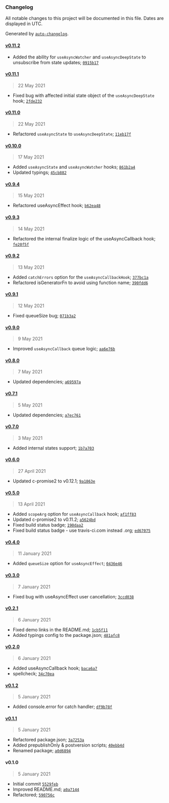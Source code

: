 ### Changelog

All notable changes to this project will be documented in this file. Dates are displayed in UTC.

Generated by [`auto-changelog`](https://github.com/CookPete/auto-changelog).

#### [v0.11.2](https://github.com/DigitalBrainJS/use-async-effect/compare/v0.11.1...v0.11.2)

- Added the ability for `useAsyncWatcher` and `useAsyncDeepState` to unsubscribe from state updates; [`0915b17`](https://github.com/DigitalBrainJS/use-async-effect/commit/0915b177375a29c6948f4c8e9d1a236425beb5d8)

#### [v0.11.1](https://github.com/DigitalBrainJS/use-async-effect/compare/v0.11.0...v0.11.1)

> 22 May 2021

- Fixed bug with affected initial state object of the `useAsyncDeepState` hook; [`2fde232`](https://github.com/DigitalBrainJS/use-async-effect/commit/2fde2327da6cd7935b2b50fd6b0073fa13fc5bdf)

#### [v0.11.0](https://github.com/DigitalBrainJS/use-async-effect/compare/v0.10.0...v0.11.0)

> 22 May 2021

- Refactored `useAsyncState` to `useAsyncDeepState`; [`11eb17f`](https://github.com/DigitalBrainJS/use-async-effect/commit/11eb17f8d5b005e4d700c925f9afffbd09eab0a8)

#### [v0.10.0](https://github.com/DigitalBrainJS/use-async-effect/compare/v0.9.4...v0.10.0)

> 17 May 2021

- Added `useAsyncState` and `useAsyncWatcher` hooks; [`861b2a4`](https://github.com/DigitalBrainJS/use-async-effect/commit/861b2a4d11f147049c9055d2b6dcd3001f30a0c5)
- Updated typings; [`45cb882`](https://github.com/DigitalBrainJS/use-async-effect/commit/45cb882a0e53fa568384d31d873a8dd469e4e624)

#### [v0.9.4](https://github.com/DigitalBrainJS/use-async-effect/compare/v0.9.3...v0.9.4)

> 15 May 2021

- Refactored useAsyncEffect hook; [`b62ea48`](https://github.com/DigitalBrainJS/use-async-effect/commit/b62ea48653db2199f742a7ea206940aa82beed0c)

#### [v0.9.3](https://github.com/DigitalBrainJS/use-async-effect/compare/v0.9.2...v0.9.3)

> 14 May 2021

- Refactored the internal finalize logic of the useAsyncCallback hook; [`fe20f5f`](https://github.com/DigitalBrainJS/use-async-effect/commit/fe20f5f59718366535ed43a9fbba3b486c513b90)

#### [v0.9.2](https://github.com/DigitalBrainJS/use-async-effect/compare/v0.9.1...v0.9.2)

> 13 May 2021

- Added `catchErrors` option for the `useAsyncCallbackHook`; [`377bc1a`](https://github.com/DigitalBrainJS/use-async-effect/commit/377bc1acc0671bb0aa7b4f64c387ef84b9826f78)
- Refactored isGeneratorFn to avoid using function name; [`390fdd6`](https://github.com/DigitalBrainJS/use-async-effect/commit/390fdd609c5c1ccfa0d52ff4f2b64b4f6ed18cb3)

#### [v0.9.1](https://github.com/DigitalBrainJS/use-async-effect/compare/v0.9.0...v0.9.1)

> 12 May 2021

- Fixed queueSize bug; [`071b3a2`](https://github.com/DigitalBrainJS/use-async-effect/commit/071b3a295244465292a08caa1df7bec140fa960e)

#### [v0.9.0](https://github.com/DigitalBrainJS/use-async-effect/compare/v0.8.0...v0.9.0)

> 9 May 2021

- Improved `useAsyncCallback` queue logic; [`aa6e76b`](https://github.com/DigitalBrainJS/use-async-effect/commit/aa6e76bd8e5a83b05ee65c7d1b2f7c0dcb03390f)

#### [v0.8.0](https://github.com/DigitalBrainJS/use-async-effect/compare/v0.7.1...v0.8.0)

> 7 May 2021

- Updated dependencies; [`a69597a`](https://github.com/DigitalBrainJS/use-async-effect/commit/a69597ad047d69bb09803bc7f48d78b4d170efd8)

#### [v0.7.1](https://github.com/DigitalBrainJS/use-async-effect/compare/v0.7.0...v0.7.1)

> 5 May 2021

- Updated dependencies; [`a7ec761`](https://github.com/DigitalBrainJS/use-async-effect/commit/a7ec7612833003c60c6bc4786de81cf5c827d4fa)

#### [v0.7.0](https://github.com/DigitalBrainJS/use-async-effect/compare/v0.6.0...v0.7.0)

> 3 May 2021

- Added internal states support; [`1b7a703`](https://github.com/DigitalBrainJS/use-async-effect/commit/1b7a703f2516dc82b13d872b3169cf2e795efbcb)

#### [v0.6.0](https://github.com/DigitalBrainJS/use-async-effect/compare/v0.5.0...v0.6.0)

> 27 April 2021

- Updated c-promise2 to v0.12.1; [`9a1863e`](https://github.com/DigitalBrainJS/use-async-effect/commit/9a1863e97cf6f5ad86c5f4c6d713d01f92d0a187)

#### [v0.5.0](https://github.com/DigitalBrainJS/use-async-effect/compare/v0.4.0...v0.5.0)

> 13 April 2021

- Added `scopeArg` option for `useAsyncCallback` hook; [`af1ff83`](https://github.com/DigitalBrainJS/use-async-effect/commit/af1ff836c10daa19237493b6b3d16b44bda0c0aa)
- Updated c-promise2 to v0.11.2; [`a5624bd`](https://github.com/DigitalBrainJS/use-async-effect/commit/a5624bdaa45e335d1dfd73dc99cb0f8b377b2cc1)
- Fixed build status badge; [`190daa2`](https://github.com/DigitalBrainJS/use-async-effect/commit/190daa2af2e8547c7fd1be0d4311c647c4c9bd6f)
- Fixed build status badge - use travis-ci.com instead .org; [`ed67075`](https://github.com/DigitalBrainJS/use-async-effect/commit/ed670752698106578316ebe2c80fd6ddde1c5140)

#### [v0.4.0](https://github.com/DigitalBrainJS/use-async-effect/compare/v0.3.0...v0.4.0)

> 11 January 2021

- Added `queueSize` option for `useAsyncEffect`; [`0436e46`](https://github.com/DigitalBrainJS/use-async-effect/commit/0436e46fc55309ccf5965221ba6389356e1b2259)

#### [v0.3.0](https://github.com/DigitalBrainJS/use-async-effect/compare/v0.2.1...v0.3.0)

> 7 January 2021

- Fixed bug with useAsyncEffect user cancellation; [`3ccd038`](https://github.com/DigitalBrainJS/use-async-effect/commit/3ccd03813d0b7e01132118de660f2b030967389e)

#### [v0.2.1](https://github.com/DigitalBrainJS/use-async-effect/compare/v0.2.0...v0.2.1)

> 6 January 2021

- Fixed demo links in the README.md; [`1cb5f11`](https://github.com/DigitalBrainJS/use-async-effect/commit/1cb5f11a5dc035d2755b8638b9844d726521f481)
- Added typings config to the package.json; [`481afc8`](https://github.com/DigitalBrainJS/use-async-effect/commit/481afc81612fe7c01b516cb11b9b8f084d63d3b1)

#### [v0.2.0](https://github.com/DigitalBrainJS/use-async-effect/compare/v0.1.2...v0.2.0)

> 6 January 2021

- Added useAsyncCallback hook; [`baca6a7`](https://github.com/DigitalBrainJS/use-async-effect/commit/baca6a73792cf47262f3a21eade60600ba8cf877)
- spellcheck; [`34c70ea`](https://github.com/DigitalBrainJS/use-async-effect/commit/34c70ea037f9e592a3d1f039948bf588e68dac6c)

#### [v0.1.2](https://github.com/DigitalBrainJS/use-async-effect/compare/v0.1.1...v0.1.2)

> 5 January 2021

- Added console.error for catch handler; [`df9b78f`](https://github.com/DigitalBrainJS/use-async-effect/commit/df9b78fa77a0a823436d96f7a14c80bcbe972fdc)

#### [v0.1.1](https://github.com/DigitalBrainJS/use-async-effect/compare/v0.1.0...v0.1.1)

> 5 January 2021

- Refactored package.json; [`3a7253a`](https://github.com/DigitalBrainJS/use-async-effect/commit/3a7253a9726f4f65acc0164838f226c81ff2ca8f)
- Added prepublishOnly & postversion scripts; [`40ebb4d`](https://github.com/DigitalBrainJS/use-async-effect/commit/40ebb4d0c20834121645b16bcedeb4f719092df3)
- Renamed package; [`a0d6894`](https://github.com/DigitalBrainJS/use-async-effect/commit/a0d68945bc10c165a93aea0271a10a01b651c15c)

#### v0.1.0

> 5 January 2021

- Initial commit [`5529feb`](https://github.com/DigitalBrainJS/use-async-effect/commit/5529febb3c24fb3d6f1dccc1bd210e9f6e88bf26)
- Improved README.md; [`a0a7144`](https://github.com/DigitalBrainJS/use-async-effect/commit/a0a7144ef707085e879f828d49620761227dba0b)
- Refactored; [`590756c`](https://github.com/DigitalBrainJS/use-async-effect/commit/590756c6dbd7053200c8c46a49bd9bb1d76716b1)
